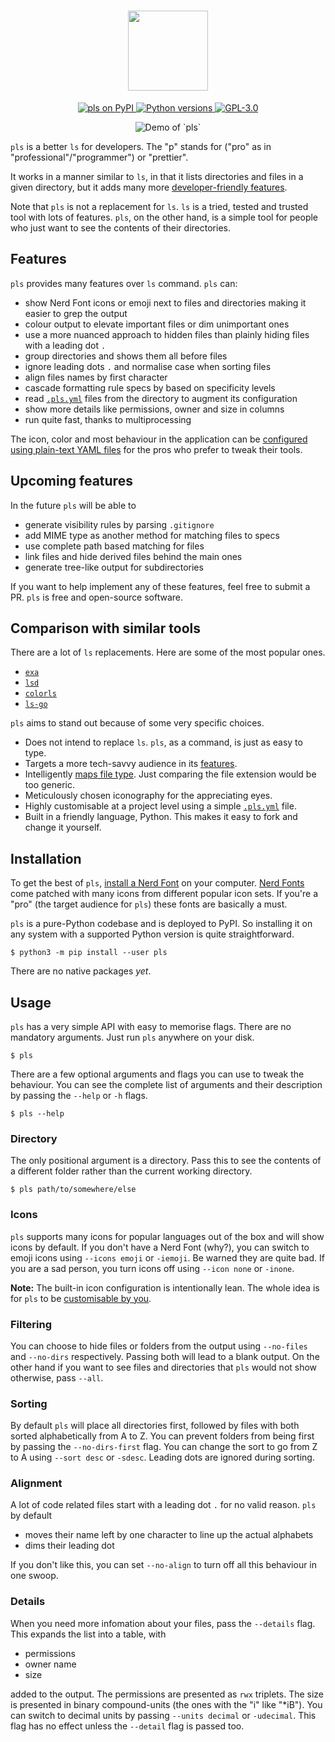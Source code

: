 <h1 align="center">
  <img height="128px" src="https://raw.githubusercontent.com/dhruvkb/pls/main/readme_assets/pls.svg"/>
</h1>

<p align="center">
  <a href="https://pypi.org/project/pls/">
    <img src="https://img.shields.io/pypi/v/pls" alt="pls on PyPI"/>
  </a>
  <a href="https://www.python.org">
    <img src="https://img.shields.io/pypi/pyversions/pls" alt="Python versions"/>
  </a>
  <a href="https://github.com/dhruvkb/pls/blob/main/LICENSE">
    <img src="https://img.shields.io/github/license/dhruvkb/pls" alt="GPL-3.0"/>
  </a>
</p>

<p align="center">
  <img src="https://raw.githubusercontent.com/dhruvkb/pls/main/readme_assets/demo.png" alt="Demo of `pls`"/>
</p>

`pls` is a better `ls` for developers. The "p" stands for ("pro" as in "professional"/"programmer") or "prettier".

It works in a manner similar to `ls`, in  that it lists directories and files in a given directory, but it adds many more [developer-friendly features](#features).

Note that `pls` is not a replacement for `ls`. `ls` is a tried, tested and trusted tool with lots of features. `pls`, on the other hand, is a simple tool for people who just want to see the contents of their directories.

## Features

`pls` provides many features over  `ls` command. `pls` can:

- show Nerd Font icons or emoji next to files and directories making it easier to grep the output
- colour output to elevate important files or dim unimportant ones
- use a more nuanced approach to hidden files than plainly hiding files with a leading dot `.`
- group directories and shows them all before files
- ignore leading dots `.` and normalise case when sorting files
- align files names by first character
- cascade formatting rule specs by based on specificity levels
- read [`.pls.yml`](.pls.yml) files from the directory to augment its configuration
- show more details like permissions, owner and size in columns
- run quite fast, thanks to multiprocessing

The icon, color and most behaviour in the application can be [configured using plain-text YAML files](pls/data/README.md) for the pros who prefer to tweak their tools.

## Upcoming features

In the future `pls` will be able to

- generate visibility rules by parsing `.gitignore`
- add MIME type as another method for matching files to specs
- use complete path based matching for files
- link files and hide derived files behind the main ones
- generate tree-like output for subdirectories

If you want to help implement any of these features, feel free to submit a PR. `pls` is free and open-source software.

## Comparison with similar tools

There are a lot of `ls` replacements. Here are some of the most popular ones.

- [`exa`](https://github.com/ogham/exa)
- [`lsd`](https://github.com/Peltoche/lsd)
- [`colorls`](https://github.com/athityakumar/colorls)
- [`ls-go`](https://github.com/acarl005/ls-go)

`pls` aims to stand out because of some very specific choices.

- Does not intend to replace `ls`. `pls`, as a command, is just as easy to type.
- Targets a more tech-savvy audience in its [features](#features).
- Intelligently [maps file type](pls/data/README.md). Just comparing the file extension would be too generic.
- Meticulously chosen iconography for the appreciating eyes.
- Highly customisable at a project level using a simple [`.pls.yml`](.pls.yml) file.
- Built in a friendly language, Python. This makes it easy to fork and change it yourself.

## Installation

To get the best of `pls`, [install a Nerd Font](https://github.com/ryanoasis/nerd-fonts/blob/master/readme.md#font-installation) on your computer. [Nerd Fonts](https://www.nerdfonts.com) come patched with many icons from different popular icon sets. If you're a "pro" (the target audience for `pls`) these fonts are basically a must.

`pls` is a pure-Python codebase and is deployed to PyPI. So installing it on any system with a supported Python version is quite straightforward.

```shell
$ python3 -m pip install --user pls
```

There are no native packages _yet_.

## Usage

`pls` has a very simple API with easy to memorise flags. There are no mandatory arguments. Just run `pls` anywhere on your disk.

```shell
$ pls
```

There are a few optional arguments and flags you can use to tweak the behaviour. You can see the complete list of arguments and their description by passing the `--help` or `-h` flags.

```shell
$ pls --help
```

### Directory

The only positional argument is a directory. Pass this to see the contents of a different folder rather than the current working directory.

```shell
$ pls path/to/somewhere/else
```

### Icons

`pls` supports many icons for popular languages out of the box and will show icons by default. If you don't have a Nerd Font (why?), you can switch to emoji icons using `--icons emoji` or `-iemoji`. Be warned they are quite bad. If you are a sad person, you turn icons off using `--icon none` or `-inone`.

**Note:** The built-in icon configuration is intentionally lean. The whole idea is for `pls` to be [customisable by you](pls/data/README.md).

### Filtering

You can choose to hide files or folders from the output using `--no-files` and `--no-dirs` respectively. Passing both will lead to a blank output. On the other hand if you want to see files and directories that `pls` would not show otherwise, pass `--all`.

### Sorting

By default `pls` will place all directories first, followed by files with both sorted alphabetically from A to Z. You can prevent folders from being first by passing the `--no-dirs-first` flag. You can change the sort to go from Z to A using `--sort desc` or `-sdesc`. Leading dots are ignored during sorting.

### Alignment

A lot of code related files start with a leading dot `.` for no valid reason. `pls` by default

- moves their name left by one character to line up the actual alphabets
- dims their leading dot

If you don't like this, you can set `--no-align` to turn off all this behaviour in one swoop.

### Details

When you need more infomation about your files, pass the `--details` flag. This expands the list into a table, with

- permissions
- owner name
- size

added to the output. The permissions are presented as `rwx` triplets. The size is presented in binary compound-units (the ones with the "i" like "*iB"). You can switch to decimal units by passing `--units decimal` or `-udecimal`. This flag has no effect unless the `--detail` flag is passed too.
